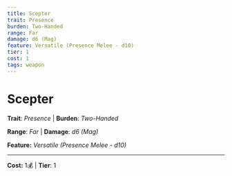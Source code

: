 ```yaml
---
title: Scepter
trait: Presence
burden: Two-Handed
range: Far
damage: d6 (Mag)
feature: Versatile (Presence Melee - d10)
tier: 1
cost: 1
tags: weapon
---
```

# Scepter

**Trait**: _Presence_ | **Burden**: _Two-Handed_

**Range**: _Far_ | **Damage**: _d6 (Mag)_

**Feature:** _Versatile (Presence Melee - d10)_

___
**Cost:** 1💰 | **Tier**: 1
